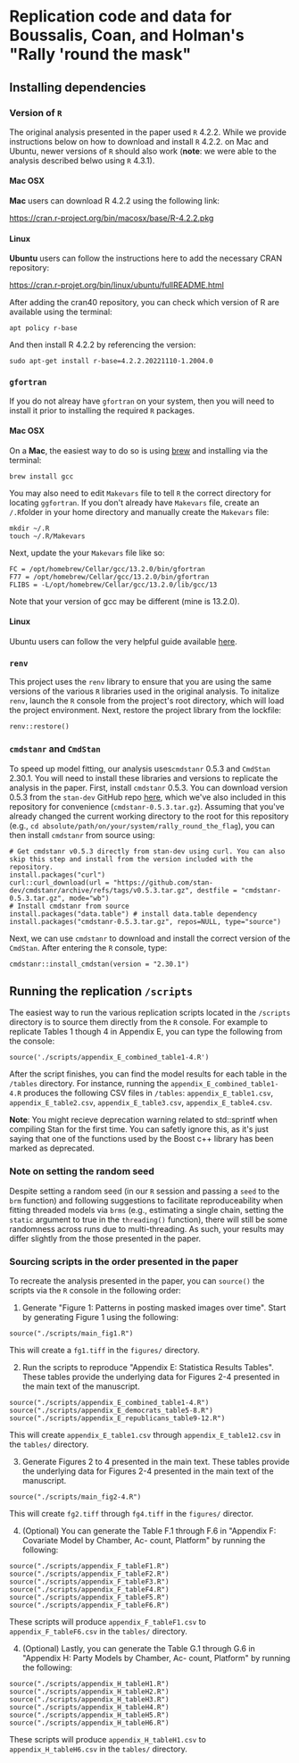 # Replication code and data for Boussalis, Coan, and Holman's "Rally 'round the mask"

## Installing dependencies

### Version of ``R`` 

The original analysis presented in the paper used ``R`` 4.2.2. While we provide instructions below on how to download and install ``R`` 4.2.2. on Mac and Ubuntu, newer versions of ``R`` should also work (**note**: we were able to the analysis described belwo using ``R`` 4.3.1).

#### Mac OSX

**Mac** users can download R 4.2.2 using the following link:

https://cran.r-project.org/bin/macosx/base/R-4.2.2.pkg

#### Linux

**Ubuntu** users can follow the instructions here to add the necessary CRAN repository:

https://cran.r-projet.org/bin/linux/ubuntu/fullREADME.html

After adding the cran40 repository, you can check which version of R are available using the terminal:

```
apt policy r-base
```

And then install R 4.2.2 by referencing the version:

```
sudo apt-get install r-base=4.2.2.20221110-1.2004.0
```

### ``gfortran``

If you do not alreay have ``gfortran`` on your system, then you will need to install it prior to installing the required ``R`` packages. 

#### Mac OSX

On a **Mac**, the easiest way to do so is using [brew](https://brew.sh/) and installing via the terminal:

```
brew install gcc
```

You may also need to edit ``Makevars`` file to tell ``R`` the correct directory for locating ``ggfortran``. If you don't already have ``Makevars`` file, create an ``/.R``folder in your home directory and manually create the ``Makevars`` file:

```
mkdir ~/.R
touch ~/.R/Makevars
```

Next, update the your ``Makevars`` file like so:

```
FC = /opt/homebrew/Cellar/gcc/13.2.0/bin/gfortran
F77 = /opt/homebrew/Cellar/gcc/13.2.0/bin/gfortran
FLIBS = -L/opt/homebrew/Cellar/gcc/13.2.0/lib/gcc/13
```

Note that your version of gcc may be different (mine is 13.2.0).

#### Linux

Ubuntu users can follow the very helpful guide available [here](https://fortran-lang.org/learn/os_setup/install_gfortran/).

### ``renv``

This project uses the ``renv`` library to ensure that you are using the same versions of the various ``R`` libraries used in the original analysis. To initalize ``renv``, launch the ``R`` console from the project's root directory, which will load the project environment. Next, restore the project library from the lockfile:

```
renv::restore()
```

### ``cmdstanr`` and ``CmdStan``

To speed up model fitting, our analysis uses``cmdstanr`` 0.5.3 and ``CmdStan`` 2.30.1. You will need to install these libraries and versions to replicate the analysis in the paper. First, install ``cmdstanr`` 0.5.3. You can download version 0.5.3 from the ``stan-dev`` GitHub repo [here](https://github.com/stan-dev/cmdstanr/archive/refs/tags/v0.5.3.tar.gz), which we've also included in this repository for convenience (`cmdstanr-0.5.3.tar.gz`). Assuming that you've already changed the current working directory to the root for this repository (e.g., `cd absolute/path/on/your/system/rally_round_the_flag`), you can then install ``cmdstanr`` from source using:

```
# Get cmdstanr v0.5.3 directly from stan-dev using curl. You can also skip this step and install from the version included with the repository.
install.packages("curl")
curl::curl_download(url = "https://github.com/stan-dev/cmdstanr/archive/refs/tags/v0.5.3.tar.gz", destfile = "cmdstanr-0.5.3.tar.gz", mode="wb")
# Install cmdstanr from source
install.packages("data.table") # install data.table dependency
install.packages("cmdstanr-0.5.3.tar.gz", repos=NULL, type="source")
```

Next, we can use ``cmdstanr`` to download and install the correct version of the ``CmdStan``. After entering the ``R`` console, type:

```
cmdstanr::install_cmdstan(version = "2.30.1")
```

## Running the replication `/scripts`

The easiest way to run the various replication scripts located in the `/scripts` directory is to source them directly from the ``R`` console. For example to replicate Tables 1 though 4 in Appendix E, you can type the following from the console:

```
source('./scripts/appendix_E_combined_table1-4.R')
```

After the script finishes, you can find the model results for each table in the `/tables` directory. For instance, running the `appendix_E_combined_table1-4.R` produces the following CSV files in `/tables`: `appendix_E_table1.csv`, `appendix_E_table2.csv`, `appendix_E_table3.csv`, `appendix_E_table4.csv`.

**Note**: You might recieve deprecation warning related to std::sprintf when compiling Stan for the first time. You can safetly ignore this, as it's just saying that one of the functions used by the Boost c++ library has been marked as deprecated.

### Note on setting the random seed

Despite setting a random seed (in our ``R`` session and passing a ``seed`` to the ``brm`` function) and following suggestions to facilitate reproduceability when fitting threaded models via ``brms`` (e.g., estimating a single chain, setting the ``static`` argument to true in the ``threading()`` function), there will still be some randomness across runs due to multi-threading. As such, your results may differ slightly from the those presented in the paper.

### Sourcing scripts in the order presented in the paper

To recreate the analysis presented in the paper, you can `source()` the scripts via the ``R`` console in the following order:

1. Generate "Figure 1: Patterns in posting masked images over time". Start by generating Figure 1 using the following:

```
source("./scripts/main_fig1.R")
```

This will create a `fg1.tiff` in the `figures/` directory.

2. Run the scripts to reproduce "Appendix E: Statistica Results Tables". These tables provide the underlying data for Figures 2-4 presented in the main text of the manuscript.

```
source("./scripts/appendix_E_combined_table1-4.R")
source("./scripts/appendix_E_democrats_table5-8.R")
source("./scripts/appendix_E_republicans_table9-12.R")
```

This will create ``appendix_E_table1.csv`` through ``appendix_E_table12.csv`` in the `tables/` directory.

3. Generate Figures 2 to 4 presented in the main text. These tables provide the underlying data for Figures 2-4 presented in the main text of the manuscript.

```
source("./scripts/main_fig2-4.R")
```

This will create ``fg2.tiff`` through ``fg4.tiff`` in the `figures/` director.

4. (Optional) You can generate the Table F.1 through F.6 in "Appendix F: Covariate Model by Chamber, Ac-
count, Platform" by running the following:

```
source("./scripts/appendix_F_tableF1.R")
source("./scripts/appendix_F_tableF2.R")
source("./scripts/appendix_F_tableF3.R")
source("./scripts/appendix_F_tableF4.R")
source("./scripts/appendix_F_tableF5.R")
source("./scripts/appendix_F_tableF6.R")
```

These scripts will produce ``appendix_F_tableF1.csv`` to ``appendix_F_tableF6.csv`` in the ``tables/`` directory.

4. (Optional) Lastly, you can generate the Table G.1 through G.6 in "Appendix H: Party Models by Chamber, Ac-
count, Platform" by running the following:

```
source("./scripts/appendix_H_tableH1.R")
source("./scripts/appendix_H_tableH2.R")
source("./scripts/appendix_H_tableH3.R")
source("./scripts/appendix_H_tableH4.R")
source("./scripts/appendix_H_tableH5.R")
source("./scripts/appendix_H_tableH6.R")
```

These scripts will produce ``appendix_H_tableH1.csv`` to ``appendix_H_tableH6.csv`` in the ``tables/`` directory.